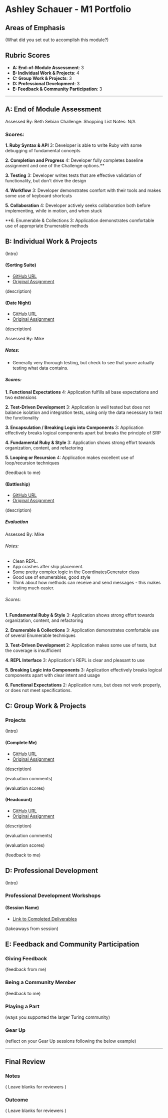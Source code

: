 # Ashley Schauer - M1 Portfolio

## Areas of Emphasis

(What did you set out to accomplish this module?)

## Rubric Scores

* **A: End-of-Module Assessment**: 3
* **B: Individual Work & Projects**: 4
* **C: Group Work & Projects**: 3
* **D: Professional Development**: 3
* **E: Feedback & Community Participation**: 3

-----------------------

## A: End of Module Assessment

Assessed By: Beth Sebian
Challenge: Shopping List
Notes: N/A

### Scores:
**1. Ruby Syntax & API**
3: Developer is able to write Ruby with some debugging of fundamental concepts

**2. Completion and Progress**
4: Developer fully completes baseline assignment and one of the Challenge options.**

**3. Testing**
3: Developer writes tests that are effective validation of functionality, but don't drive the design

**4. Workflow**
3: Developer demonstrates comfort with their tools and makes some use of keyboard shortcuts

**5. Collaboration**
4: Developer actively seeks collaboration both before implementing, while in motion, and when stuck

**6. Enumerable & Collections
3: Application demonstrates comfortable use of appropriate Enumerable methods


## B: Individual Work & Projects

(Intro)

#### (Sorting Suite)

* [GitHub URL](https://github.com/AELSchauer/turing-sorting_suite)
* [Original Assignment]()

(description)

#### (Date Night)

* [GitHub URL](https://github.com/AELSchauer/turing-date_night)
* [Original Assignment]()

(description)

Assessed By: Mike

##### Notes:
* Generally very thorough testing, but check to see that youre actually testing what data contains.

##### Scores:

**1. Functional Expectations**
4: Application fulfills all base expectations and two extensions

**2. Test-Driven Development**
3: Application is well tested but does not balance isolation and integration tests, using only the data necessary to test the functionality

**3. Encapsulation / Breaking Logic into Components**
3: Application effectively breaks logical components apart but breaks the principle of SRP

**4. Fundamental Ruby & Style**
3: Application shows strong effort towards organization, content, and refactoring

**5. Looping or Recursion**
4: Application makes excellent use of loop/recursion techniques

(feedback to me)

#### (Battleship)

* [GitHub URL](https://github.com/AELSchauer/turing-complete_me)
* [Original Assignment]()

(description)

##### Evaluation

Assessed By: Mike

###### Notes:
* Clean REPL.
* App crashes after ship placement.
* Some pretty complex logic in the CoordinatesGenerator class
* Good use of enumerables, good style
* Think about how methods can receive and send messages - this makes testing much easier.

###### Scores:
**1. Fundamental Ruby & Style**
3: Application shows strong effort towards organization, content, and refactoring

**2. Enumerable & Collections**
3: Application demonstrates comfortable use of several Enumerable techniques

**3. Test-Driven Development**
2: Application makes some use of tests, but the coverage is insufficient

**4. REPL Interface**
3: Application's REPL is clear and pleasant to use

**5. Breaking Logic into Components**
3: Application effectively breaks logical components apart with clear intent and usage

**6. Functional Expectations**
2: Application runs, but does not work properly, or does not meet specifications.

## C: Group Work & Projects

### Projects

(Intro)

#### (Complete Me)

* [GitHub URL](https://github.com/AELSchauer/turing-complete_me)
* [Original Assignment]()

(description)

(evaluation comments)

(evaluation scores)

#### (Headcount)

* [GitHub URL](https://github.com/AELSchauer/turing-headcount)
* [Original Assignment]()

(description)

(evaluation comments)

(evaluation scores)

(feedback to me)

## D: Professional Development
(Intro)

### Professional Development Workshops
#### (Session Name)

* [Link to Completed Deliverables]()

(takeaways from session)

## E: Feedback and Community Participation

### Giving Feedback

(feedback from me)

### Being a Community Member

(feedback to me)

### Playing a Part

(ways you supported the larger Turing community)

### Gear Up

(reflect on your Gear Up sessions following the below example)

------------------

## Final Review

### Notes

( Leave blanks for reviewers )

### Outcome

( Leave blanks for reviewers )